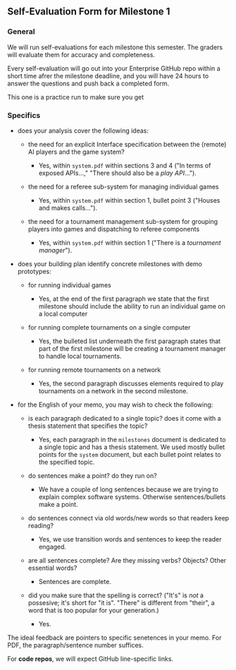 ## Self-Evaluation Form for Milestone 1

### General

We will run self-evaluations for each milestone this semester. The
graders will evaluate them for accuracy and completeness.

Every self-evaluation will go out into your Enterprise GitHub repo
within a short time afrer the milestone deadline, and you will have 24
hours to answer the questions and push back a completed form.

This one is a practice run to make sure you get

### Specifics

- does your analysis cover the following ideas:

  - the need for an explicit Interface specification between the (remote) AI
    players and the game system?

    - Yes, within `system.pdf` within sections 3 and 4 ("In terms of exposed APIs...," "There should also be a _play API_...").

  - the need for a referee sub-system for managing individual games

    - Yes, within `system.pdf` within section 1, bullet point 3 ("Houses and makes calls...").

  - the need for a tournament management sub-system for grouping
    players into games and dispatching to referee components

    - Yes, within `system.pdf` within section 1 ("There is a _tournament manager_").

- does your building plan identify concrete milestones with demo prototypes:

  - for running individual games

    - Yes, at the end of the first paragraph we state that the first milestone should include the ability to run an individual game on a local computer

  - for running complete tournaments on a single computer

    - Yes, the bulleted list underneath the first paragraph states that part of the first milestone will be creating a tournament manager to handle local tournaments.

  - for running remote tournaments on a network
    - Yes, the second paragraph discusses elements required to play tournaments on a network in the second milestone.

- for the English of your memo, you may wish to check the following:

  - is each paragraph dedicated to a single topic? does it come with a
    thesis statement that specifies the topic?

    - Yes, each paragraph in the `milestones` document is dedicated to a single topic and has a thesis statement. We used mostly bullet points for the `system` document, but each bullet point relates to the specified topic.

  - do sentences make a point? do they run on?

    - We have a couple of long sentences because we are trying to explain complex software systems. Otherwise sentences/bullets make a point.

  - do sentences connect via old words/new words so that readers keep
    reading?

    - Yes, we use transition words and sentences to keep the reader engaged.

  - are all sentences complete? Are they missing verbs? Objects? Other
    essential words?

    - Sentences are complete.

  - did you make sure that the spelling is correct? ("It's" is _not_ a
    possesive; it's short for "it is". "There" is different from
    "their", a word that is too popular for your generation.)

    - Yes.

The ideal feedback are pointers to specific senetences in your memo.
For PDF, the paragraph/sentence number suffices.

For **code repos**, we will expect GitHub line-specific links.
